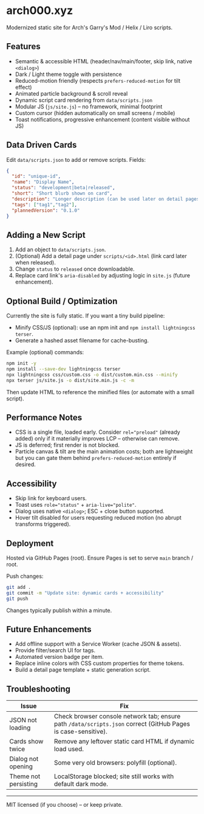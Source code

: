 # arch000.xyz

Modernized static site for Arch's Garry's Mod / Helix / Liro scripts.

## Features

- Semantic & accessible HTML (header/nav/main/footer, skip link, native `<dialog>`)
- Dark / Light theme toggle with persistence
- Reduced-motion friendly (respects `prefers-reduced-motion` for tilt effect)
- Animated particle background & scroll reveal
- Dynamic script card rendering from `data/scripts.json`
- Modular JS (`js/site.js`) – no framework, minimal footprint
- Custom cursor (hidden automatically on small screens / mobile)
- Toast notifications, progressive enhancement (content visible without JS)

## Data Driven Cards

Edit `data/scripts.json` to add or remove scripts. Fields:

```json
{
  "id": "unique-id",
  "name": "Display Name",
  "status": "development|beta|released",
  "short": "Short blurb shown on card",
  "description": "Longer description (can be used later on detail pages)",
  "tags": ["tag1","tag2"],
  "plannedVersion": "0.1.0"
}
```

## Adding a New Script

1. Add an object to `data/scripts.json`.
2. (Optional) Add a detail page under `scripts/<id>.html` (link card later when released).
3. Change `status` to `released` once downloadable.
4. Replace card link's `aria-disabled` by adjusting logic in `site.js` (future enhancement).

## Optional Build / Optimization

Currently the site is fully static. If you want a tiny build pipeline:

- Minify CSS/JS (optional): use an npm init and `npm install lightningcss terser`.
- Generate a hashed asset filename for cache-busting.

Example (optional) commands:

```bash
npm init -y
npm install --save-dev lightningcss terser
npx lightningcss css/custom.css -o dist/custom.min.css --minify
npx terser js/site.js -o dist/site.min.js -c -m
```

Then update HTML to reference the minified files (or automate with a small script).

## Performance Notes

- CSS is a single file, loaded early. Consider `rel="preload"` (already added) only if it materially improves LCP – otherwise can remove.
- JS is deferred; first render is not blocked.
- Particle canvas & tilt are the main animation costs; both are lightweight but you can gate them behind `prefers-reduced-motion` entirely if desired.

## Accessibility

- Skip link for keyboard users.
- Toast uses `role="status"` + `aria-live="polite"`.
- Dialog uses native `<dialog>`; ESC + close button supported.
- Hover tilt disabled for users requesting reduced motion (no abrupt transforms triggered).

## Deployment

Hosted via GitHub Pages (root). Ensure Pages is set to serve `main` branch / root.

Push changes:

```bash
git add .
git commit -m "Update site: dynamic cards + accessibility"
git push
```

Changes typically publish within a minute.

## Future Enhancements

- Add offline support with a Service Worker (cache JSON & assets).
- Provide filter/search UI for tags.
- Automated version badge per item.
- Replace inline colors with CSS custom properties for theme tokens.
- Build a detail page template + static generation script.

## Troubleshooting

| Issue | Fix |
|-------|-----|
| JSON not loading | Check browser console network tab; ensure path `/data/scripts.json` correct (GitHub Pages is case-sensitive). |
| Cards show twice | Remove any leftover static card HTML if dynamic load used. |
| Dialog not opening | Some very old browsers: polyfill (optional). |
| Theme not persisting | LocalStorage blocked; site still works with default dark mode. |

---
MIT licensed (if you choose) – or keep private.
